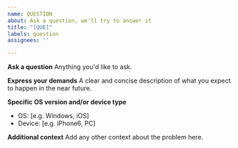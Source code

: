 ```yaml
---
name: QUESTION
about: Ask a question, we'll try to answer it
title: "[QUE]"
labels: question
assignees: ''

---
```


**Ask a question**
Anything you'd like to ask.

**Express your demands**
A clear and concise description of what you expect to happen in the near future.

**Specific OS version and/or device type**
 - OS: [e.g. Windows, iOS]
 - Device: [e.g. iPhone6, PC]

**Additional context**
Add any other context about the problem here.
